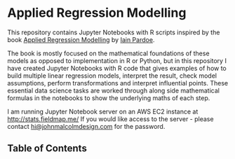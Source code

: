 # Applied Regression Modelling

This repository contains Jupyter Notebooks with R scripts inspired by the book [Applied Regression Modelling](https://iainpardoe.com/arm2e/) by [Iain Pardoe](https://iainpardoe.com/).

The book is mostly focused on the mathematical foundations of these models as opposed to implementation in R or Python, but in this repository I have created Jupyter Notebooks with R code that gives examples of how to build multiple linear regression models, interpret the result, check model assumptions, perform transformations and interpret influential points. These essential data science tasks are worked through along side mathematical formulas in the notebooks to show the underlying maths of each step.

I am running Jupyter Notebook server on an AWS EC2 instance at http://stats.fieldmap.me/
If you would like access to the server - please contact hi@johnmalcolmdesign.com for the password.

## Table of Contents
